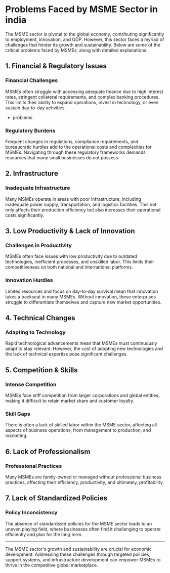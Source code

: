 # Problems Faced by MSME Sector in india

The MSME sector is pivotal to the global economy, contributing significantly to employment, innovation, and GDP. However, this sector faces a myriad of challenges that hinder its growth and sustainability. Below are some of the critical problems faced by MSMEs, along with detailed explanations:

## 1. Financial & Regulatory Issues

### Financial Challenges
MSMEs often struggle with accessing adequate finance due to high interest rates, stringent collateral requirements, and complex banking procedures. This limits their ability to expand operations, invest in technology, or even sustain day-to-day activities.
- problems

  
### Regulatory Burdens
Frequent changes in regulations, compliance requirements, and bureaucratic hurdles add to the operational costs and complexities for MSMEs. Navigating through these regulatory frameworks demands resources that many small businesses do not possess.

## 2. Infrastructure

### Inadequate Infrastructure
Many MSMEs operate in areas with poor infrastructure, including inadequate power supply, transportation, and logistics facilities. This not only affects their production efficiency but also increases their operational costs significantly.

## 3. Low Productivity & Lack of Innovation

### Challenges in Productivity
MSMEs often face issues with low productivity due to outdated technologies, inefficient processes, and unskilled labor. This limits their competitiveness on both national and international platforms.

### Innovation Hurdles
Limited resources and focus on day-to-day survival mean that innovation takes a backseat in many MSMEs. Without innovation, these enterprises struggle to differentiate themselves and capture new market opportunities.

## 4. Technical Changes

### Adapting to Technology
Rapid technological advancements mean that MSMEs must continuously adapt to stay relevant. However, the cost of adopting new technologies and the lack of technical expertise pose significant challenges.

## 5. Competition & Skills

### Intense Competition
MSMEs face stiff competition from larger corporations and global entities, making it difficult to retain market share and customer loyalty.

### Skill Gaps
There is often a lack of skilled labor within the MSME sector, affecting all aspects of business operations, from management to production, and marketing.

## 6. Lack of Professionalism

### Professional Practices
Many MSMEs are family-owned or managed without professional business practices, affecting their efficiency, productivity, and ultimately, profitability.

## 7. Lack of Standardized Policies

### Policy Inconsistency
The absence of standardized policies for the MSME sector leads to an uneven playing field, where businesses often find it challenging to operate efficiently and plan for the long term.

---

The MSME sector's growth and sustainability are crucial for economic development. Addressing these challenges through targeted policies, support systems, and infrastructure development can empower MSMEs to thrive in the competitive global marketplace.
